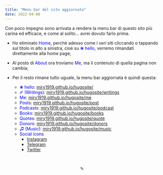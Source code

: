 ```yaml
---
title: "Menu bar del sito aggiornata"
date: 2022-04-08
---
```

Con poco impegno sono arrivata a rendere la menu bar di questo sito più carina ed efficace, e come al solito... avrei dovuto farlo prima.

* Ho eliminato <span style="color:blue">Home</span>, perché adesso come i *veri* siti cliccando o tappando sul titolo in alto a sinistra, cioè su <span style="color:blue">❀ hello</span>, verremo rimandati direttamente alla home page;

* Al posto di <span style="color:blue">About</span> ora troviamo <span style="color:blue">Me</span>, ma il contenuto di quella pagina non cambia;

* Per il resto rimane tutto uguale, la menu bar aggiornata è quindi questa:
    - <span style="color:blue">❀ hello</span>: [miry1919.github.io/hugosite/](https://miry1919.github.io/hugosite)
    - <span style="color:blue">✐ (Writings)</span>: [miry1919.github.io/hugosite/writings](https://miry1919.github.io/hugosite/writings)
    - <span style="color:blue">Me</span>: [miry1919.github.io/hugosite/me](https://miry1919.github.io/hugosite/me)
    - <span style="color:blue">Posts</span>: [miry1919.github.io/hugosite/post](https://miry1919.github.io/hugosite/post)
    - <span style="color:blue">Podcasts</span>: [miry1919.github.io/hugosite/podcast](https://miry1919.github.io/hugosite/podcast)
    - <span style="color:blue">Books</span>: [miry1919.github.io/hugosite/books](https://miry1919.github.io/hugosite/books)
    - <span style="color:blue">Quotes</span>: [miry1919.github.io/hugosite/quote](https://miry1919.github.io/hugosite/quote)
    - <span style="color:blue">Donors</span>: [miry1919.github.io/hugosite/donors](https://miry1919.github.io/hugosite/donors)
    - <span style="color:blue">♫ (Music)</span>: [miry1919.github.io/hugosite/music](https://miry1919.github.io/hugosite/music)
    - <span style="color:blue">Social icons</span>
        - [Instagram](https://www.instagram.com/miry_geek/)
        - [Telegram](https://t.me/miry1919)
        - [Twitter](https://twitter.com/Miry1919/)

&nbsp;



<div align="center">
  ✎
</div>

